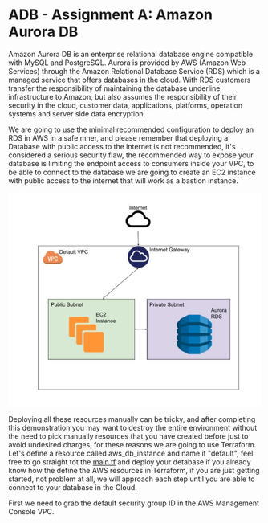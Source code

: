 # ADB - Assignment A: Amazon Aurora DB
Amazon Aurora DB is an enterprise relational database engine compatible with MySQL and PostgreSQL. Aurora is provided by AWS (Amazon Web Services) through the Amazon Relational Database Service (RDS) which is a managed service that offers databases in the cloud. With RDS customers transfer the responsibility of maintaining the database underline infrastructure to Amazon, but also assumes the responsibility of their security in the cloud, customer data, applications, platforms, operation systems and server side data encryption.

We are going to use the minimal recommended configuration to deploy an RDS in AWS in a safe mner, and please remember that deploying a Database with public access to the internet is not recommended, it's considered a serious security flaw, the recommended way to expose your database is limiting the endpoint access to consumers inside your VPC, to be able to connect to the database we are going to create an EC2 instance with public access to the internet that will work as a bastion instance. 

![demonstration architecture](img/architecture.png)

Deploying all these resources manually can be tricky, and after completing this demonstration you may want to destroy the entire environment without the need to pick manually resources that you have created before just to avoid undesired charges, for these reasons we are going to use Terraform. Let's define a resource called aws\_db\_instance and name it "default", feel free to go straight tot the [main.tf](terraform/main.tf) and deploy your detabase if you already know how the define the AWS resources in Terraform, if you are just getting started, not problem at all, we will approach each step until you are able to connect to your database in the Cloud. 

First we need to grab the default security group ID in the AWS Management Console VPC.


